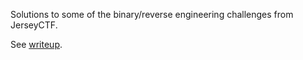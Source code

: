 Solutions to some of the binary/reverse engineering challenges from JerseyCTF.

See [writeup](writeup.pdf).